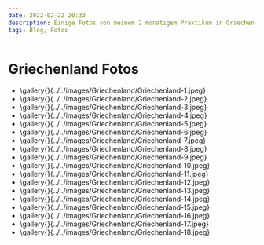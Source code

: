 ```yaml
---
date: 2022-02-22 20:33
description: Einige Fotos von meinem 2 monatigem Praktikum in Griechenland
tags: Blog, Fotos
---
```


# Griechenland Fotos

- \gallery{}{../../images/Griechenland/Griechenland-1.jpeg}
- \gallery{}{../../images/Griechenland/Griechenland-2.jpeg}
- \gallery{}{../../images/Griechenland/Griechenland-3.jpeg}
- \gallery{}{../../images/Griechenland/Griechenland-4.jpeg}
- \gallery{}{../../images/Griechenland/Griechenland-5.jpeg}
- \gallery{}{../../images/Griechenland/Griechenland-6.jpeg}
- \gallery{}{../../images/Griechenland/Griechenland-7.jpeg}
- \gallery{}{../../images/Griechenland/Griechenland-8.jpeg}
- \gallery{}{../../images/Griechenland/Griechenland-9.jpeg}
- \gallery{}{../../images/Griechenland/Griechenland-10.jpeg}
- \gallery{}{../../images/Griechenland/Griechenland-11.jpeg}
- \gallery{}{../../images/Griechenland/Griechenland-12.jpeg}
- \gallery{}{../../images/Griechenland/Griechenland-13.jpeg}
- \gallery{}{../../images/Griechenland/Griechenland-14.jpeg}
- \gallery{}{../../images/Griechenland/Griechenland-15.jpeg}
- \gallery{}{../../images/Griechenland/Griechenland-16.jpeg}
- \gallery{}{../../images/Griechenland/Griechenland-17.jpeg}
- \gallery{}{../../images/Griechenland/Griechenland-18.jpeg}
